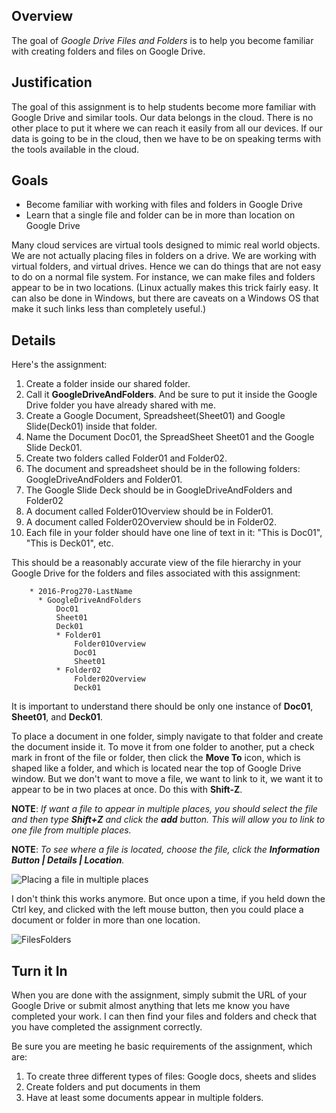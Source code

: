 ## Overview

The goal of *Google Drive Files and Folders* is to help you become familiar with creating folders and files on Google Drive.

Justification
---------------

The goal of this assignment is to help students become more familiar with Google Drive and similar tools. Our data belongs in the cloud. There is no other place to put it where we can reach it easily from all our devices. If our data is going to be in the cloud, then we have to be on speaking terms with the tools available in the cloud.

Goals
-----

- Become familiar with working with files and folders in Google Drive
- Learn that a single file and folder can be in more than location on Google Drive

Many cloud services are virtual tools designed to mimic real world objects. We are not actually placing files in folders on a drive. We are working with virtual folders, and virtual drives. Hence we can do things that are not easy to do on a normal file system. For instance, we can make files and folders appear to be in two locations. (Linux actually makes this trick fairly easy. It can also be done in Windows, but there are caveats on a Windows OS that make it such links less than completely useful.)

Details
-------

Here's the assignment:

1. Create a folder inside our shared folder.
1. Call it **GoogleDriveAndFolders**. And be sure to put it inside the Google Drive folder you have already shared with me.
2. Create a Google Document, Spreadsheet(Sheet01) and Google Slide(Deck01) inside that folder.
3. Name the Document Doc01, the SpreadSheet Sheet01 and the Google Slide Deck01.
4. Create two folders called Folder01 and Folder02.
5. The document and spreadsheet should be in the following folders: GoogleDriveAndFolders and Folder01.
6. The Google Slide Deck should be in GoogleDriveAndFolders and Folder02
7. A document called Folder01Overview should be in Folder01.
8. A document called Folder02Overview should be in Folder02.
9. Each file in your folder should have one line of text in it: "This is Doc01", "This is Deck01", etc.

This should be a reasonably accurate view of the file hierarchy in your Google Drive for the folders and files associated with this assignment:

```
    * 2016-Prog270-LastName
      * GoogleDriveAndFolders
          Doc01
          Sheet01
          Deck01
          * Folder01
              Folder01Overview
              Doc01
              Sheet01
          * Folder02
              Folder02Overview
              Deck01
```

It is important to understand there should be only one instance of **Doc01**, **Sheet01**, and **Deck01**.

To place a document in one folder, simply navigate to that folder and create the document inside it. To move it from one folder to another, put a check mark in front of the file or folder, then click the **Move To** icon, which is shaped like a folder, and which is located near the top of Google Drive window. But we don't want to move a file, we want to link to it, we want it to appear to be in two places at once. Do this with **Shift-Z**.

**NOTE**: _If want a file to appear in multiple places, you should select the file and then type **Shift+Z** and click the **add** button. This will allow you to link to one file from multiple places._

**NOTE**: _To see where a file is located, choose the file, click the **Information Button | Details | Location**._

![Placing a file in multiple places](https://s3.amazonaws.com/bucket01.elvenware.com/images/google-drive-folders-01.jpg)

I don't think this works anymore. But once upon a time, if you held down the Ctrl key, and clicked with the left mouse button, then you could place a document or folder in more than one location.

![FilesFolders](http://elvenware.com/charlie/os/Android/images/GoogleDriveFilesFolders01.png)

Turn it In
----------

When you are done with the assignment, simply submit the URL of your Google Drive or submit almost anything that lets me know you have completed your work. I can then find your files and folders and check that you have completed the assignment correctly.

Be sure you are meeting he basic requirements of the assignment, which are:

1) To create three different types of files: Google docs, sheets and slides
2) Create folders and put documents in them
3) Have at least some documents appear in multiple folders.
